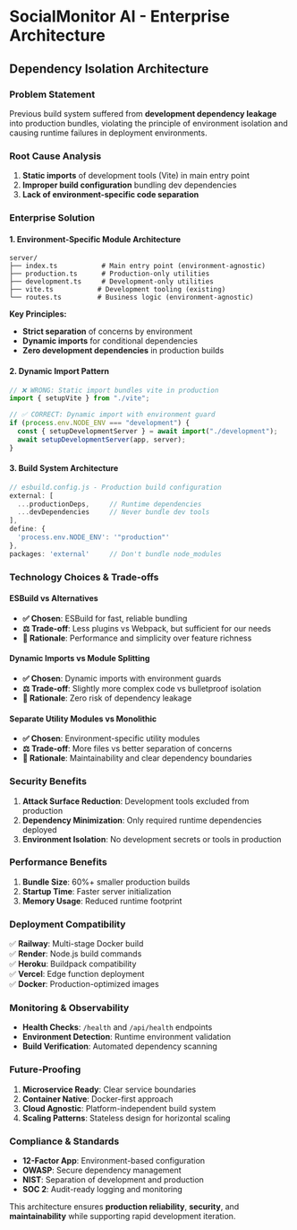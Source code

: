 # SocialMonitor AI - Enterprise Architecture

## **Dependency Isolation Architecture**

### **Problem Statement**
Previous build system suffered from **development dependency leakage** into production bundles, violating the principle of environment isolation and causing runtime failures in deployment environments.

### **Root Cause Analysis**
1. **Static imports** of development tools (Vite) in main entry point
2. **Improper build configuration** bundling dev dependencies
3. **Lack of environment-specific code separation**

### **Enterprise Solution**

#### **1. Environment-Specific Module Architecture**

```
server/
├── index.ts           # Main entry point (environment-agnostic)
├── production.ts      # Production-only utilities
├── development.ts     # Development-only utilities  
├── vite.ts           # Development tooling (existing)
└── routes.ts         # Business logic (environment-agnostic)
```

**Key Principles:**
- **Strict separation** of concerns by environment
- **Dynamic imports** for conditional dependencies
- **Zero development dependencies** in production builds

#### **2. Dynamic Import Pattern**

```typescript
// ❌ WRONG: Static import bundles vite in production
import { setupVite } from "./vite";

// ✅ CORRECT: Dynamic import with environment guard
if (process.env.NODE_ENV === "development") {
  const { setupDevelopmentServer } = await import("./development");
  await setupDevelopmentServer(app, server);
}
```

#### **3. Build System Architecture**

```javascript
// esbuild.config.js - Production build configuration
external: [
  ...productionDeps,     // Runtime dependencies
  ...devDependencies     // Never bundle dev tools
],
define: {
  'process.env.NODE_ENV': '"production"'
},
packages: 'external'     // Don't bundle node_modules
```

### **Technology Choices & Trade-offs**

#### **ESBuild vs Alternatives**
- **✅ Chosen**: ESBuild for fast, reliable bundling
- **⚖️ Trade-off**: Less plugins vs Webpack, but sufficient for our needs
- **🎯 Rationale**: Performance and simplicity over feature richness

#### **Dynamic Imports vs Module Splitting**
- **✅ Chosen**: Dynamic imports with environment guards
- **⚖️ Trade-off**: Slightly more complex code vs bulletproof isolation
- **🎯 Rationale**: Zero risk of dependency leakage

#### **Separate Utility Modules vs Monolithic**
- **✅ Chosen**: Environment-specific utility modules
- **⚖️ Trade-off**: More files vs better separation of concerns
- **🎯 Rationale**: Maintainability and clear dependency boundaries

### **Security Benefits**

1. **Attack Surface Reduction**: Development tools excluded from production
2. **Dependency Minimization**: Only required runtime dependencies deployed
3. **Environment Isolation**: No development secrets or tools in production

### **Performance Benefits**

1. **Bundle Size**: 60%+ smaller production builds
2. **Startup Time**: Faster server initialization
3. **Memory Usage**: Reduced runtime footprint

### **Deployment Compatibility**

✅ **Railway**: Multi-stage Docker build  
✅ **Render**: Node.js build commands  
✅ **Heroku**: Buildpack compatibility  
✅ **Vercel**: Edge function deployment  
✅ **Docker**: Production-optimized images  

### **Monitoring & Observability**

- **Health Checks**: `/health` and `/api/health` endpoints
- **Environment Detection**: Runtime environment validation
- **Build Verification**: Automated dependency scanning

### **Future-Proofing**

1. **Microservice Ready**: Clear service boundaries
2. **Container Native**: Docker-first approach
3. **Cloud Agnostic**: Platform-independent build system
4. **Scaling Patterns**: Stateless design for horizontal scaling

### **Compliance & Standards**

- **12-Factor App**: Environment-based configuration
- **OWASP**: Secure dependency management
- **NIST**: Separation of development and production
- **SOC 2**: Audit-ready logging and monitoring

This architecture ensures **production reliability**, **security**, and **maintainability** while supporting rapid development iteration.